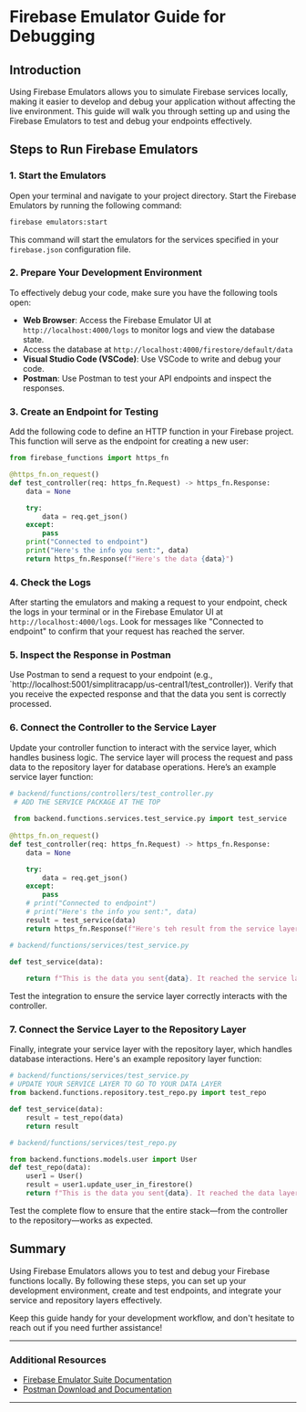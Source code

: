 # Firebase Emulator Guide for Debugging

## Introduction

Using Firebase Emulators allows you to simulate Firebase services locally, making it easier to develop and debug your application without affecting the live environment. This guide will walk you through setting up and using the Firebase Emulators to test and debug your endpoints effectively.

## Steps to Run Firebase Emulators

### 1. Start the Emulators

Open your terminal and navigate to your project directory. Start the Firebase Emulators by running the following command:

```bash
firebase emulators:start
```

This command will start the emulators for the services specified in your `firebase.json` configuration file.

### 2. Prepare Your Development Environment

To effectively debug your code, make sure you have the following tools open:

- **Web Browser**: Access the Firebase Emulator UI at `http://localhost:4000/logs` to monitor logs and view the database state.
- Access the database at `http://localhost:4000/firestore/default/data`
- **Visual Studio Code (VSCode)**: Use VSCode to write and debug your code.
- **Postman**: Use Postman to test your API endpoints and inspect the responses.

### 3. Create an Endpoint for Testing

Add the following code to define an HTTP function in your Firebase project. This function will serve as the endpoint for creating a new user:

```python
from firebase_functions import https_fn

@https_fn.on_request()
def test_controller(req: https_fn.Request) -> https_fn.Response:
    data = None

    try:
        data = req.get_json()
    except:
        pass
    print("Connected to endpoint")
    print("Here's the info you sent:", data)
    return https_fn.Response(f"Here's the data {data}")
`````

### 4. Check the Logs

After starting the emulators and making a request to your endpoint, check the logs in your terminal or in the Firebase Emulator UI at `http://localhost:4000/logs`. Look for messages like "Connected to endpoint" to confirm that your request has reached the server.

### 5. Inspect the Response in Postman

Use Postman to send a request to your endpoint (e.g., `http://localhost:5001/simplitracapp/us-central1/test_controller)). Verify that you receive the expected response and that the data you sent is correctly processed.

### 6. Connect the Controller to the Service Layer

Update your controller function to interact with the service layer, which handles business logic. The service layer will process the request and pass data to the repository layer for database operations. Here’s an example service layer function:

```python
# backend/functions/controllers/test_controller.py
 # ADD THE SERVICE PACKAGE AT THE TOP
 
 from backend.functions.services.test_service.py import test_service
 
@https_fn.on_request()
def test_controller(req: https_fn.Request) -> https_fn.Response:
    data = None

    try:
        data = req.get_json()
    except:
        pass
    # print("Connected to endpoint")
    # print("Here's the info you sent:", data)
    result = test_service(data)
    return https_fn.Response(f"Here's teh result from the service layer {result}")

```

```python
# backend/functions/services/test_service.py

def test_service(data):
    
    return f"This is the data you sent{data}. It reached the service layer"
````

Test the integration to ensure the service layer correctly interacts with the controller.

### 7. Connect the Service Layer to the Repository Layer

Finally, integrate your service layer with the repository layer, which handles database interactions. Here's an example repository layer function:

```python
# backend/functions/services/test_service.py
# UPDATE YOUR SERVICE LAYER TO GO TO YOUR DATA LAYER
from backend.functions.repository.test_repo.py import test_repo

def test_service(data):
    result = test_repo(data)
    return result
```

```python
# backend/functions/services/test_repo.py

from backend.functions.models.user import User
def test_repo(data):
    user1 = User()
    result = user1.update_user_in_firestore()
    return f"This is the data you sent{data}. It reached the data layer. Here's a response from the database: {result}"
```

Test the complete flow to ensure that the entire stack—from the controller to the repository—works as expected.

## Summary

Using Firebase Emulators allows you to test and debug your Firebase functions locally. By following these steps, you can set up your development environment, create and test endpoints, and integrate your service and repository layers effectively.

Keep this guide handy for your development workflow, and don't hesitate to reach out if you need further assistance!

---

### Additional Resources

- [Firebase Emulator Suite Documentation](https://firebase.google.com/docs/emulator-suite)
- [Postman Download and Documentation](https://www.postman.com/downloads/)

---

